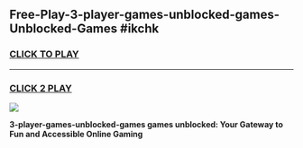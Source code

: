 
## Free-Play-3-player-games-unblocked-games-Unblocked-Games #ikchk
<h3>
<a href="https://news.freeplayer.one?title=3-player-games-unblocked-games&ref=8M">CLICK TO PLAY</a></h3>
<hr>

<h3>
<a href="https://news.freeplayer.one?title=3-player-games-unblocked-games&ref=8M">CLICK 2 PLAY</a>
  
</h3>

<a href="https://news.freeplayer.one?title=3-player-games-unblocked-games&ref=8M"><img src="https://clearcache.store/games.png"></a>


**3-player-games-unblocked-games games unblocked: Your Gateway to Fun and Accessible Online Gaming**
